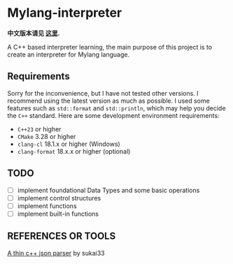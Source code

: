 # Mylang-interpreter

**中文版本请见 [这里](../README.md).**

A C++ based interpreter learning, the main purpose of this project is to create an interpreter for Mylang language.

## Requirements

Sorry for the inconvenience, but I have not tested other versions. I recommend using the latest version as much as
possible.
I used some features such as `std::format` and `std::println`, which may help you decide the `C++` standard.
Here are some development environment requirements:

- `C++23` or higher
- `CMake` 3.28 or higher
- `clang-cl` 18.1.x or higher (Windows)
- `clang-format` 18.x.x or higher (optional)

## TODO

- [ ] implement foundational Data Types and some basic operations
- [ ] implement control structures
- [ ] implement functions
- [ ] implement built-in functions

## REFERENCES OR TOOLS

[A thin c++ json parser](https://github.com/sukai33/yazi-json) by sukai33
